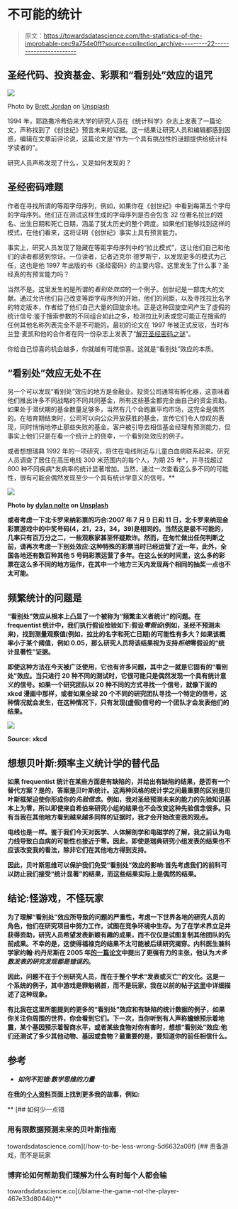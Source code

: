 # 不可能的统计

> 原文：<https://towardsdatascience.com/the-statistics-of-the-improbable-cec9a754e0ff?source=collection_archive---------22----------------------->

## 圣经代码、投资基金、彩票和“看别处”效应的诅咒

![](img/9b3cc155d3ca66775b99a830b6b9856d.png)

Photo by [Brett Jordan](https://unsplash.com/@brett_jordan?utm_source=medium&utm_medium=referral) on [Unsplash](https://unsplash.com?utm_source=medium&utm_medium=referral)

1994 年，耶路撒冷希伯来大学的研究人员在《统计科学》杂志上发表了一篇论文，声称找到了《创世纪》预言未来的证据。这一结果让研究人员和编辑都感到困惑，编辑在文章前评论说，这篇论文是“作为一个具有挑战性的谜题提供给统计科学读者的”。

研究人员声称发现了什么，又是如何发现的？

## 圣经密码难题

作者在寻找所谓的等距字母序列，例如，如果你在《创世纪》中看到每第五个字母的字母序列。他们正在测试这样生成的字母序列是否会包含 32 位著名拉比的姓名、出生日期和死亡日期，涵盖了犹太历史的整个跨度。如果他们能够找到这样的模式，在他们看来，这将证明《创世纪》事实上具有预言能力。

事实上，研究人员发现了隐藏在等距字母序列中的“拉比模式”，这让他们自己和他们的读者都感到惊讶。一位读者，记者迈克尔·德罗斯宁，以发现更多的模式为己任，这也是他 1997 年出版的书《圣经密码》的主要内容。这里发生了什么事？圣经真的有预言能力吗？

当然不是。这里发生的是所谓的*看别处效应*的一个例子。创世纪是一部庞大的文献。通过允许他们自己改变等距字母序列的开始，他们的间距，以及寻找拉比名字的特定版本，作者给了他们自己大量的回旋余地。正是这种回旋空间产生了虚假的统计信号:鉴于搜索参数的不同组合如此之多，检测拉比列表或您可能正在搜索的任何其他名称列表完全不是不可能的。最初的论文在 1997 年被正式反驳，当时布兰登·麦凯和他的合作者在同一份杂志上发表了“[解开圣经密码之谜](http://users.cecs.anu.edu.au/~bdm/dilugim/StatSci/StatSci.pdf)”。

你给自己惊喜的机会越多，你就越有可能惊喜。这就是“看别处”效应的本质。

## “看别处”效应无处不在

另一个可以发现“看别处”效应的地方是金融业。投资公司通常有孵化器，这意味着他们推出许多不同战略的不同共同基金，所有这些基金都完全由自己的资金资助。如果处于潜伏期的基金数量足够多，当然有几个会跑赢平均市场，这完全是偶然的。在培育期结束时，公司可以向公众开放获胜的基金，宣传它们令人惊叹的表现，同时悄悄地停止那些失败的基金。客户被引导去相信基金经理有预测能力，但事实上他们只是在看一个统计上的侥幸，一个看别处效应的例子。

或者想想瑞典 1992 年的一项研究，将住在电线附近与儿童白血病联系起来。研究人员调查了居住在高压电线 300 米范围内的每个人，为期 25 年*，并寻找超过 800 种不同疾病*发病率的统计显著增加。当然，通过一次查看这么多不同的可能性，很有可能会偶然发现至少一个具有统计学意义的信号。**

**![](img/7bc50ab3254e36cea35b82aedd966962.png)**

**Photo by [dylan nolte](https://unsplash.com/@dylan_nolte?utm_source=medium&utm_medium=referral) on [Unsplash](https://unsplash.com?utm_source=medium&utm_medium=referral)**

**或者考虑一下北卡罗来纳彩票的巧合:2007 年 7 月 9 日和 11 日，北卡罗来纳现金彩票游戏中的中奖号码(4，21，23，34，39)是相同的。当然这是极不可能的，几率只有百万分之二，一些观察家甚至怀疑欺诈。然而，在匆忙做出任何判断之前，请再次考虑一下别处效应:这种特殊的彩票当时已经运营了近一年，此外，全国各地还有数百种其他 5 号码彩票运营了多年。在这么长的时间里，这么多的彩票在这么多不同的地方运作，在其中一个地方三天内发现两个相同的抽奖一点也不太可能。**

## **频繁统计的问题是**

**“看别处”效应从根本上凸显了一个被称为“频繁主义者统计”的问题。在 frequentist 统计中，我们执行假设检验如下:假设*零假设*(例如，圣经不预测未来)，找到测量观察值(例如，拉比的名字和死亡日期)的可能性有多大？如果该概率小于某个阈值，例如 0.05，那么研究人员将该结果视为支持*拒绝*零假设的“统计显著性”证据。**

**即使这种方法在今天被广泛使用，它也有许多问题，其中之一就是它固有的“看别处”效应。当只进行 20 种不同的测试时，它很可能只是偶然发现一个具有统计意义的信号。如果一个研究团队以 20 种不同的方式寻找一个信号，就像下面的 xkcd 漫画中那样，或者如果全球 20 个不同的研究团队寻找一个特定的信号，这种情况就会发生，在这种情况下，只有发现(虚假)信号的一个团队才会发表他们的结果。**

**![](img/d5ef0fe3a066d28538dfe7f8ae44933e.png)**

**Source: xkcd**

## **想想贝叶斯:频率主义统计学的替代品**

**如果 frequentist 统计在某些方面是有缺陷的，并给出有缺陷的结果，是否有一个替代方案？是的，答案是贝叶斯统计。这两种风格的统计学之间最重要的区别是贝叶斯框架迫使你形成你的*先验信念*。例如，我对圣经预测未来的能力的先验知识基本上为零，所以即使来自希伯来研究小组的结果也不会改变这种先验信念很多。只有当我在其他地方看到越来越多同样的证据时，我才会开始改变我的观点。**

**电线也是一样。鉴于我们今天对医学、人体解剖学和电磁学的了解，我之前认为电力线导致白血病的可能性也接近于零。因此，即使是瑞典研究小组发表的结果也不应该改变我的看法，除非它们在其他地方得到支持。**

**因此，贝叶斯思维可以保护我们免受“看别处”效应的影响:首先考虑我们的前科可以防止我们接受“统计显著”的结果，而这些结果实际上是偶然的结果。**

## **结论:怪游戏，不怪玩家**

**为了理解“看别处”效应所导致的问题的严重性，考虑一下世界各地的研究人员的角色，他们在研究项目中努力工作，试图在竞争环境中生存。为了在学术界立足并获得资助，研究人员希望发表新颖有趣的成果，而不仅仅是试图复制其他团队的先前成果。不幸的是，这使得福禄克的结果不太可能被后续研究揭穿。内科医生兼科学家约翰·约丹尼斯在 2005 年[的一篇论文](https://journals.plos.org/plosmedicine/article?id=10.1371/journal.pmed.0020124)中提出了更强有力的主张，他认为*大多数发表的研究发现都是错误的*。**

**因此，问题不在于个别研究人员，而在于整个学术“发表或灭亡”的文化。这是一个系统的例子，其中游戏是罪魁祸首，而不是玩家，我在以前的帖子[这里](/blame-the-game-not-the-player-467e33d8044b)中详细描述了这种现象。**

**有比我在这里所能提到的更多的“看别处”效应和有缺陷的统计数据的例子，如果你关注你周围的世界，你会看到它们。下一次，当你听到有人声称蟾蜍预示着地震，某个基因预示着智商水平，或者某些食物对你有害时，想想“看别处”效应:他们还测试了多少其他动物、基因或食物？最重要的是，要知道你的前任相信什么。**

## **参考**

*   ***如何不犯错:数学思维的力量***

**在我的[个人资料](https://medium.com/@samuel.flender)页面上找到更多我的故事，例如:**

**[](/how-to-be-less-wrong-5d6632a08f) [## 如何少一点错

### 用有限数据预测未来的贝叶斯指南

towardsdatascience.com](/how-to-be-less-wrong-5d6632a08f) [](/blame-the-game-not-the-player-467e33d8044b) [## 责备游戏，而不是玩家

### 博弈论如何帮助我们理解为什么有时每个人都会输

towardsdatascience.co](/blame-the-game-not-the-player-467e33d8044b)**